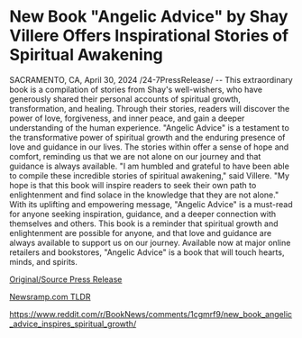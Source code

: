 # New Book "Angelic Advice" by Shay Villere Offers Inspirational Stories of Spiritual Awakening

SACRAMENTO, CA, April 30, 2024 /24-7PressRelease/ -- This extraordinary book is a compilation of stories from Shay's well-wishers, who have generously shared their personal accounts of spiritual growth, transformation, and healing. Through their stories, readers will discover the power of love, forgiveness, and inner peace, and gain a deeper understanding of the human experience.  "Angelic Advice" is a testament to the transformative power of spiritual growth and the enduring presence of love and guidance in our lives. The stories within offer a sense of hope and comfort, reminding us that we are not alone on our journey and that guidance is always available.  "I am humbled and grateful to have been able to compile these incredible stories of spiritual awakening," said Villere. "My hope is that this book will inspire readers to seek their own path to enlightenment and find solace in the knowledge that they are not alone."  With its uplifting and empowering message, "Angelic Advice" is a must-read for anyone seeking inspiration, guidance, and a deeper connection with themselves and others. This book is a reminder that spiritual growth and enlightenment are possible for anyone, and that love and guidance are always available to support us on our journey.  Available now at major online retailers and bookstores, "Angelic Advice" is a book that will touch hearts, minds, and spirits. 

[Original/Source Press Release](https://www.24-7pressrelease.com/press-release/510513/new-book-angelic-advice-by-shay-villere-offers-inspirational-stories-of-spiritual-awakening)
                    

[Newsramp.com TLDR](None) 

https://www.reddit.com/r/BookNews/comments/1cgmrf9/new_book_angelic_advice_inspires_spiritual_growth/